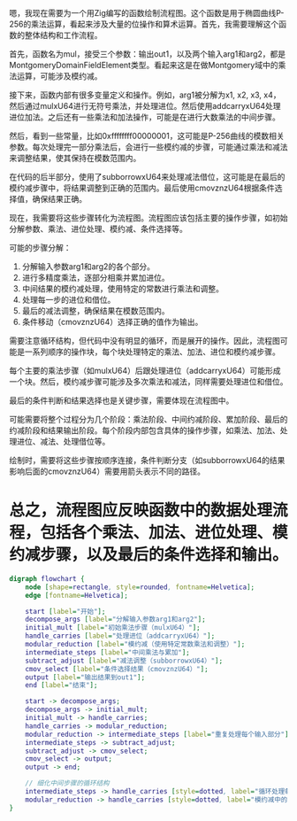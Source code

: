 嗯，我现在需要为一个用Zig编写的函数绘制流程图。这个函数是用于椭圆曲线P-256的乘法运算，看起来涉及大量的位操作和算术运算。首先，我需要理解这个函数的整体结构和工作流程。

首先，函数名为mul，接受三个参数：输出out1，以及两个输入arg1和arg2，都是MontgomeryDomainFieldElement类型。看起来这是在做Montgomery域中的乘法运算，可能涉及模约减。

接下来，函数内部有很多变量定义和操作。例如，arg1被分解为x1, x2, x3, x4，然后通过mulxU64进行无符号乘法，并处理进位。然后使用addcarryxU64处理进位加法。之后还有一些乘法和加法操作，可能是在进行大数乘法的中间步骤。

然后，看到一些常量，比如0xffffffff00000001，这可能是P-256曲线的模数相关参数。每次处理完一部分乘法后，会进行一些模约减的步骤，可能通过乘法和减法来调整结果，使其保持在模数范围内。

在代码的后半部分，使用了subborrowxU64来处理减法借位，这可能是在最后的模约减步骤中，将结果调整到正确的范围内。最后使用cmovznzU64根据条件选择值，确保结果正确。

现在，我需要将这些步骤转化为流程图。流程图应该包括主要的操作步骤，如初始分解参数、乘法、进位处理、模约减、条件选择等。

可能的步骤分解：

1. 分解输入参数arg1和arg2的各个部分。
2. 进行多精度乘法，逐部分相乘并累加进位。
3. 中间结果的模约减处理，使用特定的常数进行乘法和调整。
4. 处理每一步的进位和借位。
5. 最后的减法调整，确保结果在模数范围内。
6. 条件移动（cmovznzU64）选择正确的值作为输出。

需要注意循环结构，但代码中没有明显的循环，而是展开的操作。因此，流程图可能是一系列顺序的操作块，每个块处理特定的乘法、加法、进位和模约减步骤。

每个主要的乘法步骤（如mulxU64）后跟处理进位（addcarryxU64）可能形成一个块。然后，模约减步骤可能涉及多次乘法和减法，同样需要处理进位和借位。

最后的条件判断和结果选择也是关键步骤，需要体现在流程图中。

可能需要将整个过程分为几个阶段：乘法阶段、中间约减阶段、累加阶段、最后的约减阶段和结果输出阶段。每个阶段内部包含具体的操作步骤，如乘法、加法、处理进位、减法、处理借位等。

绘制时，需要将这些步骤按顺序连接，条件判断分支（如subborrowxU64的结果影响后面的cmovznzU64）需要用箭头表示不同的路径。

总之，流程图应反映函数中的数据处理流程，包括各个乘法、加法、进位处理、模约减步骤，以及最后的条件选择和输出。
================================================
```dot
digraph flowchart {
    node [shape=rectangle, style=rounded, fontname=Helvetica];
    edge [fontname=Helvetica];

    start [label="开始"];
    decompose_args [label="分解输入参数arg1和arg2"];
    initial_mult [label="初始乘法步骤（mulxU64）"];
    handle_carries [label="处理进位（addcarryxU64）"];
    modular_reduction [label="模约减（使用特定常数乘法和调整）"];
    intermediate_steps [label="中间乘法与累加"];
    subtract_adjust [label="减法调整（subborrowxU64）"];
    cmov_select [label="条件选择结果（cmovznzU64）"];
    output [label="输出结果到out1"];
    end [label="结束"];

    start -> decompose_args;
    decompose_args -> initial_mult;
    initial_mult -> handle_carries;
    handle_carries -> modular_reduction;
    modular_reduction -> intermediate_steps [label="重复处理每个输入部分"];
    intermediate_steps -> subtract_adjust;
    subtract_adjust -> cmov_select;
    cmov_select -> output;
    output -> end;

    // 细化中间步骤的循环结构
    intermediate_steps -> handle_carries [style=dotted, label="循环处理每个元素"];
    modular_reduction -> handle_carries [style=dotted, label="模约减中的进位处理"];
}
```